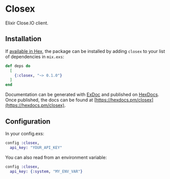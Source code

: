 # Closex

Elixir Close.IO client.

## Installation

If [available in Hex](https://hex.pm/docs/publish), the package can be installed
by adding `closex` to your list of dependencies in `mix.exs`:

```elixir
def deps do
  [
    {:closex, "~> 0.1.0"}
  ]
end
```

Documentation can be generated with [ExDoc](https://github.com/elixir-lang/ex_doc)
and published on [HexDocs](https://hexdocs.pm). Once published, the docs can
be found at [https://hexdocs.pm/closex](https://hexdocs.pm/closex).

## Configuration

In your config.exs:

```elixir
config :closex,
  api_key: "YOUR_API_KEY"
```

You can also read from an environment variable:

```elixir
config :closex,
  api_key: {:system, "MY_ENV_VAR"}
```
